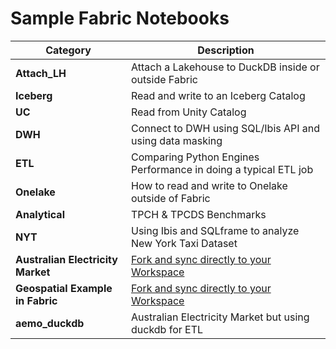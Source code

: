 

# Sample Fabric Notebooks

| **Category**                         | **Description**                                                                                          |
|--------------------------------------|----------------------------------------------------------------------------------------------------------|
| **Attach_LH**                        | Attach a Lakehouse to DuckDB inside or outside Fabric                                           |
| **Iceberg**                        | Read and write to an Iceberg Catalog                                          |
| **UC**                        | Read from Unity Catalog                                         |
| **DWH**                        | Connect to DWH using SQL/Ibis API and using data masking                                          |
| **ETL**                              | Comparing Python Engines Performance in doing a typical ETL job                                           |
| **Onelake**                          | How to read and write to Onelake outside of Fabric                                                        |
| **Analytical**                       | TPCH & TPCDS Benchmarks                                                                                   |
| **NYT**                               | Using Ibis and SQLframe to analyze New York Taxi Dataset                                              |
| **Australian Electricity Market**    | [Fork and sync directly to your Workspace](https://github.com/djouallah/aemo_fabric)                      |
| **Geospatial Example in Fabric**     | [Fork and sync directly to your Workspace](https://github.com/djouallah/fabric_gis)                       |
| **aemo_duckdb**                        | Australian Electricity Market but using duckdb for ETL                                         |




